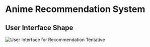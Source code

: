 # Anime Recommendation System

## User Interface Shape 

![User Interface for Recommendation Tentative](https://github.com/chriskok/ChronicCoderAcademy/blob/master/front_end_animerec/static/assets/images/ShapeUI.png)


